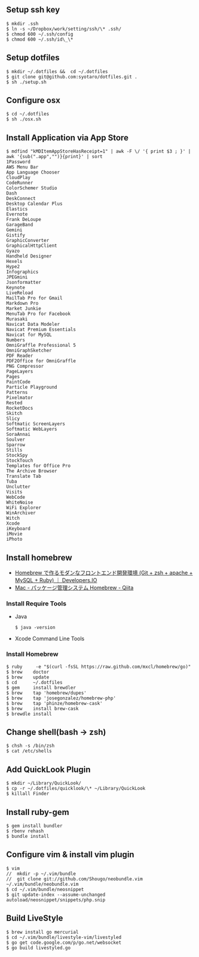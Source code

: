 

## Setup ssh key 

~~~
$ mkdir .ssh
$ ln -s ~/Dropbox/work/setting/ssh/\* .ssh/
$ chmod 600 ~/.ssh/config
$ chmod 600 ~/.ssh/id\_\*
~~~


## Setup dotfiles

~~~
$ mkdir ~/.dotfiles &&  cd ~/.dotfiles
$ git clone git@github.com:syotaro/dotfiles.git .
$ sh ./setup.sh
~~~

## Configure osx

~~~
$ cd ~/.dotfiles
$ sh ./osx.sh
~~~

## Install Application via App Store

~~~
$ mdfind "kMDItemAppStoreHasReceipt=1" | awk -F \/ '{ print $3 ; }' | awk '{sub(".app","")}{print}' | sort
1Password
AWS Menu Bar
App Language Chooser
CloudPlay
CodeRunner
ColorSchemer Studio
Dash
DeskConnect
Desktop Calendar Plus
Elastics
Evernote
Frank DeLoupe
GarageBand
Gemini
Gistify
GraphicConverter
GraphicalHttpClient
Gyazo
Handheld Designer
Hexels
Hype2
Infographics
JPEGmini
Jsonformatter
Keynote
LiveReload
MailTab Pro for Gmail
Markdown Pro
Market Junkie
MenuTab Pro for Facebook
Murasaki
Navicat Data Modeler
Navicat Premium Essentials
Navicat for MySQL
Numbers
OmniGraffle Professional 5
OmniGraphSketcher
PDF Reader
PDF2Office for OmniGraffle
PNG Compressor
PageLayers
Pages
PaintCode
Particle Playground
Patterns
Pixelmator
Rested
RocketDocs
Skitch
Slicy
Softmatic ScreenLayers
Softmatic WebLayers
SoraAnnai
Soulver
Sparrow
Stills
StockSpy
StockTouch
Templates for Office Pro
The Archive Browser
Translate Tab
Tuba
Unclutter
Visits
WebCode
WhiteNoise
WiFi Explorer
WinArchiver
Witch
Xcode
iKeyboard
iMovie
iPhoto
~~~


## Install homebrew

- [Homebrew で作るモダンなフロントエンド開発環境 (Git + zsh + apache + MySQL + Ruby) ｜ Developers.IO](http://dev.classmethod.jp/etc/modern-dev-environment-by-homebrew/)
- [Mac - パッケージ管理システム Homebrew - Qiita](http://qiita.com/b4b4r07/items/6efebc2f3d1cbbd393fc)

### Install Require Tools

- Java

  ~~~
  $ java -version
  ~~~

- Xcode Command Line Tools

### Install Homebrew

~~~
$ ruby     -e "$(curl -fsSL https://raw.github.com/mxcl/homebrew/go)"
$ brew    doctor
$ brew    update
$ cd      ~/.dotfiles
$ gem     install brewdler
$ brew    tap 'homebrew/dupes'
$ brew    tap 'josegonzalez/homebrew-php'
$ brew    tap 'phinze/homebrew-cask'
$ brew    install brew-cask
$ brewdle install
~~~

## Change shell(bash -> zsh)

~~~
$ chsh -s /bin/zsh 
$ cat /etc/shells
~~~

## Add QuickLook Plugin

~~~
$ mkdir ~/Library/QuickLook/
$ cp -r ~/.dotfiles/quicklook/\* ~/Library/QuickLook
$ killall Finder
~~~

## Install ruby-gem

~~~
$ gem install bundler
$ rbenv rehash
$ bundle install
~~~

## Configure vim & install vim plugin

~~~
$ vim
//  mkdir -p ~/.vim/bundle
//  git clone git://github.com/Shougo/neobundle.vim ~/.vim/bundle/neobundle.vim
$ cd ~/.vim/bundle/neosnippet
$ git update-index --assume-unchanged autoload/neosnippet/snippets/php.snip
~~~

## Build LiveStyle

~~~
$ brew install go mercurial
$ cd ~/.vim/bundle/livestyle-vim/livestyled
$ go get code.google.com/p/go.net/websocket
$ go build livestyled.go
~~~

